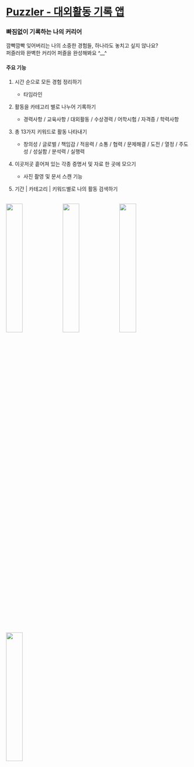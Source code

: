 # [Puzzler - 대외활동 기록 앱](https://apps.apple.com/kr/app/puzzler-%EB%8C%80%EC%99%B8%ED%99%9C%EB%8F%99-%EA%B8%B0%EB%A1%9D-%EC%95%B1/id1606645247)

### 빠짐없이 기록하는 나의 커리어 
깜빡깜빡 잊어버리는 나의 소중한 경험들, 하나라도 놓치고 싶지 않나요? <br> 
퍼즐러와 완벽한 커리어 퍼즐을 완성해봐요 ^__^


#### 주요 기능
1. 시간 순으로 모든 경험 정리하기
    - 타임라인 
    
2. 활동을 카테고리 별로 나누어 기록하기
    - 경력사항 / 교육사항 / 대외활동 / 수상경력 / 어학시험 / 자격증 / 학력사항 
    
3. 총 13가지 키워드로 활동 나타내기
     - 창의성 / 글로벌 / 책임감 / 적응력 / 소통 / 협력 / 문제해결 / 도전 / 열정 / 주도성 / 성실함 / 분석력 / 실행력 
      
4. 이곳저곳 흩어져 있는 각종 증명서 및 자료 한 곳에 모으기 
     - 사진 촬영 및 문서 스캔 기능 

5. 기간 | 카테고리 | 키워드별로 나의 활동 검색하기
<br><br> 

<img width = 30%, src="https://user-images.githubusercontent.com/82092205/212502704-d25f4bb7-52c8-46c6-b83d-10c6a2c69808.png">
<img width = 30%, src="https://user-images.githubusercontent.com/82092205/212502705-3ab6a4c1-fba4-430e-b508-ebd95c66d9eb.png">
<img width = 30%, src="https://user-images.githubusercontent.com/82092205/212502708-821d25ac-2d1f-40f9-8cf4-e0a1627b4c87.png">
<img width = 30%, src="https://user-images.githubusercontent.com/82092205/212502710-200159eb-f223-4bf1-9027-e65d86b6c646.png">
